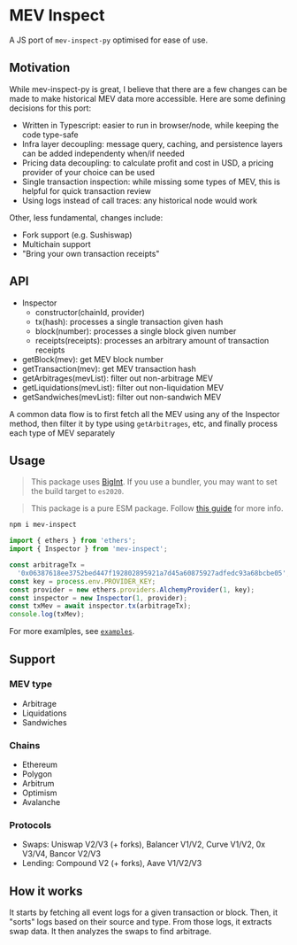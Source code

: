 # MEV Inspect

A JS port of `mev-inspect-py` optimised for ease of use.

## Motivation

While mev-inspect-py is great, I believe that there are a few changes can be made to make historical MEV data more accessible. Here are some defining decisions for this port:

- Written in Typescript: easier to run in browser/node, while keeping the code type-safe
- Infra layer decoupling: message query, caching, and persistence layers can be added independenty when/if needed
- Pricing data decoupling: to calculate profit and cost in USD, a pricing provider of your choice can be used
- Single transaction inspection: while missing some types of MEV, this is helpful for quick transaction review
- Using logs instead of call traces: any historical node would work

Other, less fundamental, changes include:

- Fork support (e.g. Sushiswap)
- Multichain support
- "Bring your own transaction receipts"

## API

- Inspector
  - constructor(chainId, provider)
  - tx(hash): processes a single transaction given hash
  - block(number): processes a single block given number
  - receipts(receipts): processes an arbitrary amount of transaction receipts
- getBlock(mev): get MEV block number
- getTransaction(mev): get MEV transaction hash
- getArbitrages(mevList): filter out non-arbitrage MEV
- getLiquidations(mevList): filter out non-liquidation MEV
- getSandwiches(mevList): filter out non-sandwich MEV

A common data flow is to first fetch all the MEV using any of the Inspector method, then filter it by type using `getArbitrages`, etc, and finally process each type of MEV separately

## Usage

> This package uses [BigInt](https://developer.mozilla.org/en-US/docs/Web/JavaScript/Reference/Global_Objects/BigInt). If you use a bundler, you may want to set the build target to `es2020`.

> This package is a pure ESM package. Follow [this guide](https://gist.github.com/sindresorhus/a39789f98801d908bbc7ff3ecc99d99c) for more info.

```bash
npm i mev-inspect
```

```ts
import { ethers } from 'ethers';
import { Inspector } from 'mev-inspect';

const arbitrageTx =
  '0x06387618ee3752bed447f192802895921a7d45a60875927adfedc93a68bcbe05';
const key = process.env.PROVIDER_KEY;
const provider = new ethers.providers.AlchemyProvider(1, key);
const inspector = new Inspector(1, provider);
const txMev = await inspector.tx(arbitrageTx);
console.log(txMev);
```

For more examlples, see [`examples`](./examples/).

## Support

### MEV type

- Arbitrage
- Liquidations
- Sandwiches

### Chains

- Ethereum
- Polygon
- Arbitrum
- Optimism
- Avalanche

### Protocols

- Swaps: Uniswap V2/V3 (+ forks), Balancer V1/V2, Curve V1/V2, 0x V3/V4, Bancor V2/V3
- Lending: Compound V2 (+ forks), Aave V1/V2/V3

## How it works

It starts by fetching all event logs for a given transaction or block. Then, it "sorts" logs based on their source and type. From those logs, it extracts swap data. It then analyzes the swaps to find arbitrage.
